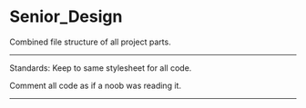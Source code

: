 # Senior_Design
Combined file structure of all project parts.
*********************************************************************************************************************
Standards:
Keep to same stylesheet for all code.<p>
Comment all code as if a noob was reading it.
*********************************************************************************************************************


